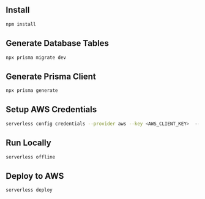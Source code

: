 ## Install
```bash
npm install
```

## Generate Database Tables
```bash
npx prisma migrate dev
```

## Generate Prisma Client
```bash
npx prisma generate
```

## Setup AWS Credentials
```bash
serverless config credentials --provider aws --key <AWS_CLIENT_KEY>  --secret <AWS_CLIENT_SECRET>
```

## Run Locally
```bash
serverless offline
```

## Deploy to AWS
```bash
serverless deploy
```

